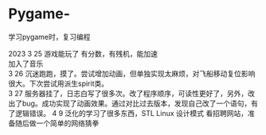 # Pygame-
学习pygame时，复习编程

2023 3 25 游戏能玩了 有分数，有残机，能加速  
                    加入了音乐  
3 26 沉迷跑跑，摸了。尝试增加动画，但单独实现太麻烦，对飞船移动复位影响很大。下次尝试用派生spirit类。  
3 27 服务器挂了，日志白写了很多次。改了程序顺序，可读性更好了，另外，改出了bug。成功实现了动画效果。通过对比过去版本，发现自己改了一个语句，有了逻辑错误。
4 9 泛化的学习了很多东西，STL Linux 设计模式 看招聘网站，准备随后做一个简单的网络猜拳
